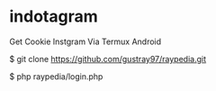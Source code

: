 # indotagram
Get Cookie Instgram Via Termux Android

$ git clone https://github.com/gustray97/raypedia.git

$ php raypedia/login.php

